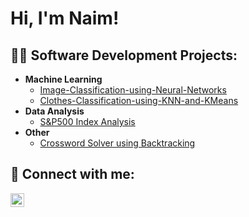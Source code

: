 <h1>Hi, I'm Naim! </h1>

<h2>👨‍💻 Software Development Projects:</h2>

- <b>Machine Learning</b>
  - [Image-Classification-using-Neural-Networks ](https://github.com/naimmoltrasio/Image-Classification-using-Neural-Networks)
  - [Clothes-Classification-using-KNN-and-KMeans ](https://github.com/naimmoltrasio/Clothes-Classification-using-Machine-Learning)
- <b>Data Analysis</b>
  - [S&P500 Index Analysis](https://github.com/naimmoltrasio/SP500-Stock-Market-Analysis)
- <b>Other</b>
  - [Crossword Solver using Backtracking](https://github.com/naimmoltrasio/Crossword-Solver-with-Backtracking-Algorithm)

<h2> 🤳 Connect with me:</h2>

[<img align="left" alt="NaimMoltrasio | LinkedIn" width="22px" src="https://cdn.jsdelivr.net/npm/simple-icons@v3/icons/linkedin.svg" />][linkedin]

[linkedin]: [https://linkedin.com/in/naimmoltrasio](https://www.linkedin.com/in/naimmoltrasio/)


